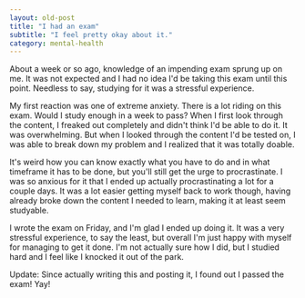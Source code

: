 ```yaml
---
layout: old-post
title: "I had an exam"
subtitle: "I feel pretty okay about it."
category: mental-health
---
```


About a week or so ago, knowledge of an impending exam sprung up on me. It was not expected and I had no idea I'd be taking this exam until this point. Needless to say, studying for it was a stressful experience.

My first reaction was one of extreme anxiety. There is a lot riding on this exam. Would I study enough in a week to pass? When I first look through the content, I freaked out completely and didn't think I'd be able to do it. It was overwhelming. But when I looked through the content I'd be tested on, I was able to break down my problem and I realized that it was totally doable. 

It's weird how you can know exactly what you have to do and in what timeframe it has to be done, but you'll still get the urge to procrastinate. I was so anxious for it that I ended up actually procrastinating a lot for a couple days. It was a lot easier getting myself back to work though, having already broke down the content I needed to learn, making it at least seem studyable.

I wrote the exam on Friday, and I'm glad I ended up doing it. It was a very stressful experience, to say the least, but overall I'm just happy with myself for managing to get it done. I'm not actually sure how I did, but I studied hard and I feel like I knocked it out of the park.

Update: Since actually writing this and posting it, I found out I passed the exam! Yay!
